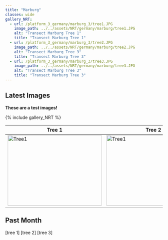 ```yaml
---
title: "Marburg"
classes: wide
gallery_NRT:
  - url: /platform_3_germany/marburg_3/tree1.JPG
    image_path: ../../assets/NRT/germany/marburg/tree1.JPG
    alt: "Transect Marburg Tree 1"
    title: "Transect Marburg Tree 1"
  - url: /platform_3_germany/marburg_3/tree2.JPG
    image_path: ../../assets/NRT/germany/marburg/tree2.JPG
    alt: "Transect Marburg Tree 3"
    title: "Transect Marburg Tree 3"
  - url: /platform_3_germany/marburg_3/tree3.JPG
    image_path: ../../assets/NRT/germany/marburg/tree3.JPG
    alt: "Transect Marburg Tree 3"
    title: "Transect Marburg Tree 3"
---
```


## Latest Images

**These are a test images!**

{% include gallery_NRT %}

| Tree 1 | Tree 2 | Tree 3 |
| --- | --- | --- |
| <a href="../../assets/NRT/germany/marburg/tree1.JPG"><img src="../../assets/NRT/germany/marburg/tree1.JPG" alt="Tree1" width="300" height="225"></a> | <a href="../../assets/NRT/germany/marburg/tree2.JPG"><img src="../../assets/NRT/germany/marburg/tree2.JPG" alt="Tree1" width="300" height="225"></a> | <a href="../../assets/NRT/germany/marburg/tree3.JPG"><img src="../../assets/NRT/germany/marburg/tree3.JPG" alt="Tree1" width="300" height="225"></a> |

## Past Month

[tree 1] [tree 2] [tree 3]
